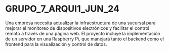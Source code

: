 # GRUPO_7_ARQUI1_JUN_24
Una empresa necesita actualizar la infraestructura de una sucursal para mejorar el monitoreo de dispositivos electrónicos y facilitar el control remoto a través de una página web. El proyecto incluye la implementación de un servidor en una Raspberry Pi, que manejará tanto el backend como el frontend para la visualización y control de datos.
